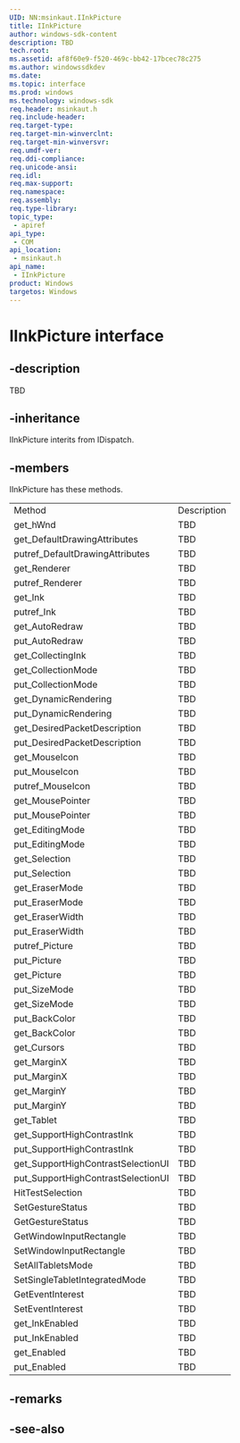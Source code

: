 ```yaml
---
UID: NN:msinkaut.IInkPicture
title: IInkPicture
author: windows-sdk-content
description: TBD
tech.root:
ms.assetid: af8f60e9-f520-469c-bb42-17bcec78c275
ms.author: windowssdkdev
ms.date: 
ms.topic: interface
ms.prod: windows
ms.technology: windows-sdk
req.header: msinkaut.h
req.include-header:
req.target-type:
req.target-min-winverclnt:
req.target-min-winversvr:
req.umdf-ver:
req.ddi-compliance:
req.unicode-ansi:
req.idl:
req.max-support:
req.namespace:
req.assembly:
req.type-library: 
topic_type: 
 - apiref
api_type: 
 - COM
api_location: 
 - msinkaut.h
api_name: 
 - IInkPicture
product: Windows
targetos: Windows
---
```


# IInkPicture interface

## -description

TBD


## -inheritance
IInkPicture interits from IDispatch. 
## -members

<p>IInkPicture has these methods.</p>
<table>
	<tr>
		<td>Method</td>
		<td>Description</td>
	</tr>
	<tr>
		<td>get_hWnd</td>
		<td>TBD</td>
	</tr>
	<tr>
		<td>get_DefaultDrawingAttributes</td>
		<td>TBD</td>
	</tr>
	<tr>
		<td>putref_DefaultDrawingAttributes</td>
		<td>TBD</td>
	</tr>
	<tr>
		<td>get_Renderer</td>
		<td>TBD</td>
	</tr>
	<tr>
		<td>putref_Renderer</td>
		<td>TBD</td>
	</tr>
	<tr>
		<td>get_Ink</td>
		<td>TBD</td>
	</tr>
	<tr>
		<td>putref_Ink</td>
		<td>TBD</td>
	</tr>
	<tr>
		<td>get_AutoRedraw</td>
		<td>TBD</td>
	</tr>
	<tr>
		<td>put_AutoRedraw</td>
		<td>TBD</td>
	</tr>
	<tr>
		<td>get_CollectingInk</td>
		<td>TBD</td>
	</tr>
	<tr>
		<td>get_CollectionMode</td>
		<td>TBD</td>
	</tr>
	<tr>
		<td>put_CollectionMode</td>
		<td>TBD</td>
	</tr>
	<tr>
		<td>get_DynamicRendering</td>
		<td>TBD</td>
	</tr>
	<tr>
		<td>put_DynamicRendering</td>
		<td>TBD</td>
	</tr>
	<tr>
		<td>get_DesiredPacketDescription</td>
		<td>TBD</td>
	</tr>
	<tr>
		<td>put_DesiredPacketDescription</td>
		<td>TBD</td>
	</tr>
	<tr>
		<td>get_MouseIcon</td>
		<td>TBD</td>
	</tr>
	<tr>
		<td>put_MouseIcon</td>
		<td>TBD</td>
	</tr>
	<tr>
		<td>putref_MouseIcon</td>
		<td>TBD</td>
	</tr>
	<tr>
		<td>get_MousePointer</td>
		<td>TBD</td>
	</tr>
	<tr>
		<td>put_MousePointer</td>
		<td>TBD</td>
	</tr>
	<tr>
		<td>get_EditingMode</td>
		<td>TBD</td>
	</tr>
	<tr>
		<td>put_EditingMode</td>
		<td>TBD</td>
	</tr>
	<tr>
		<td>get_Selection</td>
		<td>TBD</td>
	</tr>
	<tr>
		<td>put_Selection</td>
		<td>TBD</td>
	</tr>
	<tr>
		<td>get_EraserMode</td>
		<td>TBD</td>
	</tr>
	<tr>
		<td>put_EraserMode</td>
		<td>TBD</td>
	</tr>
	<tr>
		<td>get_EraserWidth</td>
		<td>TBD</td>
	</tr>
	<tr>
		<td>put_EraserWidth</td>
		<td>TBD</td>
	</tr>
	<tr>
		<td>putref_Picture</td>
		<td>TBD</td>
	</tr>
	<tr>
		<td>put_Picture</td>
		<td>TBD</td>
	</tr>
	<tr>
		<td>get_Picture</td>
		<td>TBD</td>
	</tr>
	<tr>
		<td>put_SizeMode</td>
		<td>TBD</td>
	</tr>
	<tr>
		<td>get_SizeMode</td>
		<td>TBD</td>
	</tr>
	<tr>
		<td>put_BackColor</td>
		<td>TBD</td>
	</tr>
	<tr>
		<td>get_BackColor</td>
		<td>TBD</td>
	</tr>
	<tr>
		<td>get_Cursors</td>
		<td>TBD</td>
	</tr>
	<tr>
		<td>get_MarginX</td>
		<td>TBD</td>
	</tr>
	<tr>
		<td>put_MarginX</td>
		<td>TBD</td>
	</tr>
	<tr>
		<td>get_MarginY</td>
		<td>TBD</td>
	</tr>
	<tr>
		<td>put_MarginY</td>
		<td>TBD</td>
	</tr>
	<tr>
		<td>get_Tablet</td>
		<td>TBD</td>
	</tr>
	<tr>
		<td>get_SupportHighContrastInk</td>
		<td>TBD</td>
	</tr>
	<tr>
		<td>put_SupportHighContrastInk</td>
		<td>TBD</td>
	</tr>
	<tr>
		<td>get_SupportHighContrastSelectionUI</td>
		<td>TBD</td>
	</tr>
	<tr>
		<td>put_SupportHighContrastSelectionUI</td>
		<td>TBD</td>
	</tr>
	<tr>
		<td>HitTestSelection</td>
		<td>TBD</td>
	</tr>
	<tr>
		<td>SetGestureStatus</td>
		<td>TBD</td>
	</tr>
	<tr>
		<td>GetGestureStatus</td>
		<td>TBD</td>
	</tr>
	<tr>
		<td>GetWindowInputRectangle</td>
		<td>TBD</td>
	</tr>
	<tr>
		<td>SetWindowInputRectangle</td>
		<td>TBD</td>
	</tr>
	<tr>
		<td>SetAllTabletsMode</td>
		<td>TBD</td>
	</tr>
	<tr>
		<td>SetSingleTabletIntegratedMode</td>
		<td>TBD</td>
	</tr>
	<tr>
		<td>GetEventInterest</td>
		<td>TBD</td>
	</tr>
	<tr>
		<td>SetEventInterest</td>
		<td>TBD</td>
	</tr>
	<tr>
		<td>get_InkEnabled</td>
		<td>TBD</td>
	</tr>
	<tr>
		<td>put_InkEnabled</td>
		<td>TBD</td>
	</tr>
	<tr>
		<td>get_Enabled</td>
		<td>TBD</td>
	</tr>
	<tr>
		<td>put_Enabled</td>
		<td>TBD</td>
	</tr>
</table>

## -remarks

## -see-also